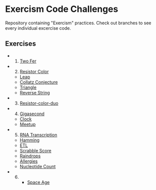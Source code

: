 # Exercism Code Challenges

Repository containing "Exercism" practices. Check out branches to see every individual excercise code.
  
## Exercises

- 1. [Two Fer](https://github.com/SSantiago90/Exercism-js/tree/two-fer)
- 2. [Resistor Color](https://github.com/SSantiago90/Exercism-js/tree/resistor-color)
	- [Leap](https://github.com/SSantiago90/Exercism-js/tree/leap)
	- [Collatz Conjecture](https://github.com/SSantiago90/Exercism-js/tree/collatz-conjecture)
	- [Triangle](https://github.com/SSantiago90/Exercism-js/tree/triangle)
	- [Reverse String](https://github.com/SSantiago90/Exercism-js/tree/reverse-string)
- 3. [Resistor-color-duo](https://github.com/SSantiago90/Exercism-js/tree/resistor-color-duo)
- 4. [Gigasecond](https://github.com/SSantiago90/Exercism-js/tree/gigasecond)
	- [Clock](https://github.com/SSantiago90/Exercism-js/tree/Clock)
	- [Meetup](https://github.com/SSantiago90/Exercism-js/tree/Meetup)
- 5. [RNA Transcription](https://github.com/SSantiago90/Exercism-js/tree/rna-transcription)
	- [Hamming](https://github.com/SSantiago90/Exercism-js/tree/Hamming)
	- [ETL](https://github.com/SSantiago90/Exercism-js/tree/etl)
	- [Scrabble Score](https://github.com/SSantiago90/Exercism-js/tree/scrabble-score)
	- [Raindrops](https://github.com/SSantiago90/Exercism-js/tree/raindrops)
	- [Allergies](https://github.com/SSantiago90/Exercism-js/tree/allergies)
	- [Nucleotide Count](https://github.com/SSantiago90/Exercism-js/tree/nucleotide-count)
- 6. - [Space Age](https://github.com/SSantiago90/Exercism-js/tree/space-age)